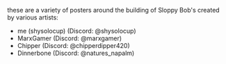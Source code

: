 these are a variety of posters around the building of Sloppy Bob's created by various artists:<br>

- me (shysolocup) (Discord: @shysolocup)
- MarxGamer (Discord: @marxgamer)
- Chipper (Discord: @chipperdipper420)
- Dinnerbone (Discord: @natures_napalm)
